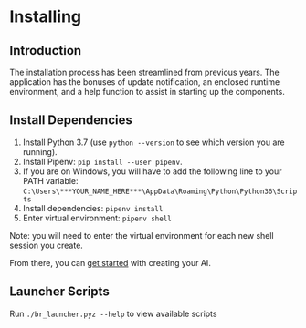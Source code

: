 # Installing

## Introduction

The installation process has been streamlined from previous years. The application
has the bonuses of update notification, an enclosed runtime environment, and a help
function to assist in starting up the components.

## Install Dependencies

1. Install Python 3.7 (use `python --version` to see which version you are running).
2. Install Pipenv: `pip install --user pipenv`.
3. If you are on Windows, you will have to add the following line to your PATH variable:
`C:\Users\***YOUR_NAME_HERE***\AppData\Roaming\Python\Python36\Scripts`
3. Install dependencies: `pipenv install`
4. Enter virtual environment: `pipenv shell`

Note: you will need to enter the virtual environment for each new shell session you create.

From there, you can [get started](getting_started.md) with creating your AI.

## Launcher Scripts

Run `./br_launcher.pyz --help` to view available scripts